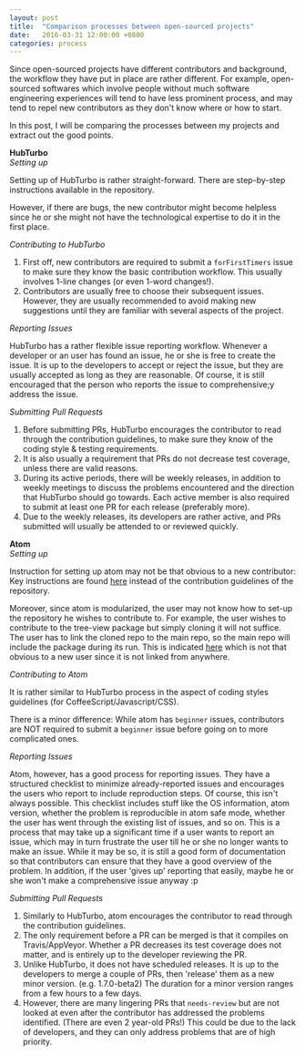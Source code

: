 ```yaml
---
layout: post
title:  "Comparison processes between open-sourced projects"
date:   2016-03-31 12:00:00 +0800
categories: process
---
```

Since open-sourced projects have different contributors and background, the workflow they have put in place are rather different. For example, open-sourced softwares which involve people without much software engineering experiences will tend to have less prominent process, and may tend to repel new contributors as they don't know where or how to start.

In this post, I will be comparing the processes between my projects and extract out the good points.

__HubTurbo__  
_Setting up_

Setting up of HubTurbo is rather straight-forward.
There are step-by-step instructions available in the repository.

However, if there are bugs, the new contributor might become helpless since he or she might not have the technological expertise to do it in the first place.

_Contributing to HubTurbo_

1. First off, new contributors are required to submit a `forFirstTimers` issue to make sure they know the basic contribution workflow. This usually involves 1-line changes (or even 1-word changes!).
2. Contributors are usually free to choose their subsequent issues. However, they are usually recommended to avoid making new suggestions until they are familiar with several aspects of the project.

_Reporting Issues_

HubTurbo has a rather flexible issue reporting workflow. Whenever a developer or an user has found an issue, he or she is free to create the issue. It is up to the developers to accept or reject the issue, but they are usually accepted as long as they are reasonable. Of course, it is still encouraged that the person who reports the issue to comprehensive;y address the issue.

_Submitting Pull Requests_

1. Before submitting PRs, HubTurbo encourages the contributor to read through the contribution guidelines, to make sure they know of the coding style & testing requirements.
2. It is also usually a requirement that PRs do not decrease test coverage, unless there are valid reasons.
3. During its active periods, there will be weekly releases, in addition to weekly meetings to discuss the problems encountered and the direction that HubTurbo should go towards. Each active member is also required to submit at least one PR for each release (preferably more).
4. Due to the weekly releases, its developers are rather active, and PRs submitted will usually be attended to or reviewed quickly.

__Atom__  
_Setting up_

Instruction for setting up atom may not be that obvious to a new contributor:
Key instructions are found [here](http://flight-manual.atom.io/getting-started/sections/installing-atom/) instead of the contribution guidelines of the repository.

Moreover, since atom is modularized, the user may not know how to set-up the repository he wishes to contribute to.
For example, the user wishes to contribute to the tree-view package but simply cloning it will not suffice. The user has to link the cloned repo to the main repo, so the main repo will include the package during its run. This is indicated [here](https://github.com/atom/atom/blob/master/docs/contributing-to-packages.md) which is not that obvious to a new user since it is not linked from anywhere.

_Contributing to Atom_

It is rather similar to HubTurbo process in the aspect of coding styles guidelines (for CoffeeScript/Javascript/CSS).

There is a minor difference: While atom has `beginner` issues, contributors are NOT required to submit a `beginner` issue before going on to more complicated ones.

_Reporting Issues_

Atom, however, has a good process for reporting issues. They have a structured checklist to minimize already-reported issues and encourages the users who report to include reproduction steps. Of course, this isn't always possible.
This checklist includes stuff like the OS information, atom version, whether the problem is reproducible in atom safe mode, whether the user has went through the existing list of issues, and so on.
This is a process that may take up a significant time if a user wants to report an issue, which may in turn frustrate the user till he or she no longer wants to make an issue. While it may be so, it is still a good form of documentation so that contributors can ensure that they have a good overview of the problem. In addition, if the user 'gives up' reporting that easily, maybe he or she won't make a comprehensive issue anyway :p

_Submitting Pull Requests_

1. Similarly to HubTurbo, atom encourages the contributor to read through the contribution guidelines.
2. The only requirement before a PR can be merged is that it compiles on Travis/AppVeyor. Whether a PR decreases its test coverage does not matter, and is entirely up to the developer reviewing the PR.
3. Unlike HubTurbo, it does not have scheduled releases. It is up to the developers to merge a couple of PRs, then 'release' them as a new minor version. (e.g. 1.7.0-beta2) The duration for a minor version ranges from a few hours to a few days.
4. However, there are many lingering PRs that `needs-review` but are not looked at even after the contributor has addressed the problems identified. (There are even 2 year-old PRs!) This could be due to the lack of developers, and they can only address problems that are of high priority.
